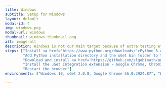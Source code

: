 ```yaml
---
title: Windows
subtitle: Setup for Windows
layout: default
modal-id: 4
img: windows.png
modal-url: windows
thumbnail: windows-thumbnail.png
alt: image-alt
description: Windows is not our main target because of extra testing effort requried. Therefore uget-chrome-wrapper for Windows may get the updates and bug fixes bit later than the Linux version. To integrate uGet with Google Chrome/Chromium/Vivaldi/Opera, follow the steps given below.
steps: ["Install <a href='https://www.python.org/downloads/'>Python 3.4 or latest</a>",
		"Add Python installation directory and the uGet bin folder to the path (Open the screenshot in a new tab for clear image)<img src='https://raw.githubusercontent.com/slgobinath/uget-chrome-wrapper/master/build/windows/add_uget_to_path.png' class='img-responsive img-centered' alt='Screenshot'/>",
		"Download and install <a href='https://github.com/slgobinath/uget-chrome-wrapper/releases/download/v2.0.5/uget-chrome-wrapper_2.0.5.0.exe'>uget-chrome-wrapper_2.0.5.0.exe</a>",
		"Install the uGet Integration extension - Google Chrome, Chromium & Vivaldi users: <a href='https://chrome.google.com/webstore/detail/uget-integration/efjgjleilhflffpbnkaofpmdnajdpepi'>Chrome Extension</a> Opera users: <a href='https://addons.opera.com/en/extensions/details/uget-integration'>Opera Extension</a> Firefox users: <a href='https://addons.mozilla.org/en-US/firefox/addon/ugetintegration/'>Firefox Add-on</a>",
		"Restart the browser"]
environments: ["Windows 10, uGet 2.0.8, Google Chrome 56.0.2924.87", "Windows 10, uGet 2.0.8, Vivaldi 1.7"]

---
```

